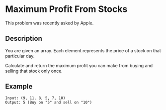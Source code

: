 # Maximum Profit From Stocks

This problem was recently asked by Apple.

## Description

You are given an array. Each element represents the price of a stock on that particular day. 

Calculate and return the maximum profit you can make from buying and selling that stock only once.

## Example

```
Input: (9, 11, 8, 5, 7, 10)
Output: 5 (Buy on "5" and sell on "10")
```
